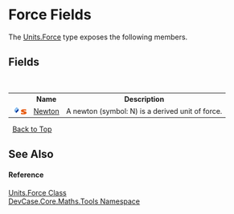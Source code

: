 # Force Fields
 

The <a href="T_DevCase_Core_Maths_Tools_Units_Force">Units.Force</a> type exposes the following members.


## Fields
&nbsp;<table><tr><th></th><th>Name</th><th>Description</th></tr><tr><td>![Public field](media/pubfield.gif "Public field")![Static member](media/static.gif "Static member")</td><td><a href="F_DevCase_Core_Maths_Tools_Units_Force_Newton">Newton</a></td><td>
A newton (symbol: N) is a derived unit of force.</td></tr></table>&nbsp;
<a href="#force-fields">Back to Top</a>

## See Also


#### Reference
<a href="T_DevCase_Core_Maths_Tools_Units_Force">Units.Force Class</a><br /><a href="N_DevCase_Core_Maths_Tools">DevCase.Core.Maths.Tools Namespace</a><br />